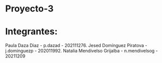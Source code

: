 # Proyecto-3
# Integrantes: 
Paula Daza Diaz - p.dazad - 202111276. Jesed Domínguez Piratova - j.dominguezp - 202011992. Natalia Mendivelso Grijalba - n.mendivelsog - 20211209
